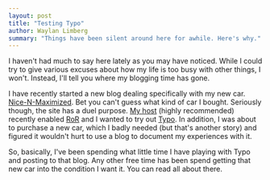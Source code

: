 ```yaml
---
layout: post
title: "Testing Typo"
author: Waylan Limberg
summary: "Things have been silent around here for awhile. Here's why."
---
```


I haven't had much to say here lately as you may have noticed. While I could try to give various excuses about how my life is too busy with other things, I won't. Instead, I'll tell you where my blogging time has gone.

I have recently started a new blog dealing specifically with my new car. <a href="http://limberg.name/nice-n-maximized/" title="Documenting my 93 Nissan Maxima GXE">Nice-N-Maximized</a>. Bet you can't guess what kind of car I bought. Seriously though, the site has a duel purpose. <a href="http://www.asmallorange.com/" title="A Small Orange">My host</a> (highly recommended) recently enabled <a href="http://www.rubyonrails.org/" title="Ruby on Rails">RoR</a> and I wanted to try out <a href="http://typo.leetsoft.com/">Typo</a>. In addition, I was about to purchase a new car, which I badly needed (but that's another story) and figured it wouldn't hurt to use a blog to document my experiences with it.

So, basically, I've been spending what little time I have playing with Typo and posting to that blog. Any other free time has been spend getting that new car into the condition I want it. You can read all about there.